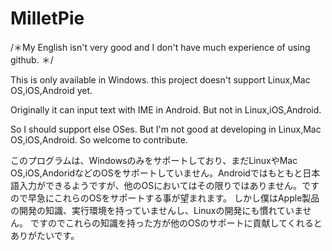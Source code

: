 # MilletPie
/＊My English isn't very good and I don't have much experience of using github. ＊/

This is only available in Windows.
this project doesn't support Linux,Mac OS,iOS,Android yet.

Originally it can input text with IME in Android. But not in Linux,iOS,Android.

So I should support else OSes. But I'm not good at developing in Linux,Mac OS,iOS,Android.
So  welcome to contribute.


このプログラムは、Windowsのみをサポートしており、まだLinuxやMac OS,iOS,AndoridなどのOSをサポートしていません。Androidではもともと日本語入力ができるようですが、他のOSにおいてはその限りではありません。ですので早急にこれらのOSをサポートする事が望まれます。
しかし僕はApple製品の開発の知識、実行環境を持っていませんし、Linuxの開発にも慣れていません。
ですのでこれらの知識を持った方が他のOSのサポートに貢献してくれるとありがたいです。


